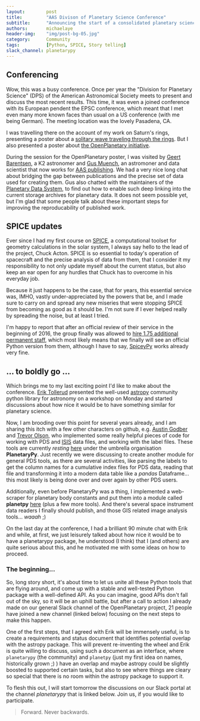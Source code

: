 ```yaml
---
layout:        post
title:         "AAS Divison of Planetary Science Conference"
subtitle:      "Announcing the start of a consolidated planetary science Python package."
authors:       michaelaye
header-img:    "img/post-bg-05.jpg"
category:      Community
tags:          [Python, SPICE, Story telling]
slack_channel: planetarypy
---
```


## Conferencing

Wow, this was a busy conference. Once per year the "Division for Planetary Science" (DPS) of
the American Astronomical Society meets to present and discuss the most recent results.
This time, it was even a joined conference with its European pendent the EPSC conference, which meant that I met even many more known faces than usual on a US conference (with me being German). The meeting location was the lovely Pasadena, CA.

I was travelling there on the account of my work on Saturn's rings,
presenting a poster about a [solitary wave traveling through
the rings](http://adsabs.harvard.edu/abs/2016DPS....4812103A).
But I also presented a poster about [the OpenPlanetary initiative](http://adsabs.harvard.edu/abs/2016DPS....4841908M).

During the session for the OpenPlanetary poster, I was visited by
[Geert Barentsen](http://twitter.com/GeertHub), a K2 astronomer and
[Gus Muench](http://twitter.com/augustmuench), an astromoner and data scientist that now
works for [AAS publishing](http://twitter.com/AAS_Publishing).
We had a very nice long chat about bridging the gap between publications and the precise set
of data used for creating them.
Gus also chatted with the maintainers of the [Planetary Data System](https://pds.nasa.gov),
to find out how to enable such deep linking into the current storage archives for
planetary data.
It does not seem possible yet, but I'm glad that some people talk about these important steps
for improving the reproducability of published work.

## SPICE updates

Ever since I had my first course on [SPICE](http://naif.jpl.nasa.gov/naif/), a computational
toolset for geometry calculations in the solar system, I always say hello to the lead of
the project, Chuck Acton. SPICE is so essential to today's operation of spacecraft and the precise analysis of data from them, that I consider it my responsibility to not only update myself about the current status, but also keep an ear open for any hurdles that Chuck has to overcome in his everyday job.

Because it just happens to be the case, that for years, this essential service was, IMHO, vastly under-appreciated by the powers that be, and I made sure to carry on and spread any new miseries that were stopping SPICE from becoming as good as it should be. I'm not sure if I ever helped really by spreading the noise, but at least I tried.

I'm happy to report that after an official review of their service in the beginning of 2016, the group finally was allowed to [hire 1.75 additional permanent staff](http://openplanetary.co/blog/community/JPL-NAIF-SPICE-Employment-Opportunity.html), which most likely means that we finally will see an official Python version from them, although I have to say, [SpiceyPy](https://github.com/AndrewAnnex/SpiceyPy) works already very fine.

## ... to boldly go ...

Which brings me to my last exciting point I'd like to make about the conference.
[Erik Tollerud](http://twitter.com/eteq) presented the well-used [astropy](http://www.astropy.org) community python library for astronomy on a workshop on Monday and started discussions about how nice it would be to have something similar for planetary science.

Now, I am brooding over this point for several years already, and I am sharing this itch with a few other characters on github, e.g. [Austin Godber](https://github.com/godber) and [Trevor Olson](https://github.com/wtolson), who implemented some really helpful pieces of code for working with PDS and [ISIS](https://isis.astrogeology.usgs.gov) data files, and working with the label files. These tools are currently _resting_ [here](https://github.com/planetarypy) under the umbrella organisation **PlanetaryPy**.
Just recently we were discussing to create another module for general PDS tools, as there are several activities, like parsing the labels to get the column names for a cumulative index files for PDS data, reading that file and transforming it into a modern data table like a _pandas_ Dataframe... this most likely is being done over and over again by other PDS users.

Additionally, even before PlanetaryPy was a thing, I implemented a web-scraper for planetary body constants and put them into a module called **planetpy** [here](https://github.com/michaelaye/planetpy) (plus a few more tools).
And there's several space instrument data readers I finally should publish, and those GIS related image analysis tools... _waaah_ ;)

On the last day at the conference, I had a brilliant 90 minute chat with Erik and while, at first, we just leisurely talked about how nice it would be to have a planetarypy package, he understood (I think) that I (and others) are quite serious about this, and he motivated me with some ideas on how to proceed.

### The beginning...

So, long story short, it's about time to let us unite all these Python tools that are flying around, and come up with a stable and well-tested Python package with a well-defined API.
As you can imagine, good APIs don't fall out of the sky, so it will be an uphill battle, but after a call to action I already made on our general Slack channel of the OpenPlanetary project, 21 people have joined a new channel (linked below) focusing on the next steps to make this happen.

One of the first steps, that I agreed with Erik will be immensely useful, is to create a requirements and status document that identifies potential overlap with the astropy package. This will prevent re-inventing the wheel and Erik is quite willing to discuss, using such a document as an interface, where `planetarypy` (the community) and `planetpy` (just my first idea on names, historically grown ;) ) have an overlap and maybe astropy could be slightly boosted to supported certain tasks, but also to see where things are cleary so special that there is no room within the astropy package to support it.

To flesh this out, I will start tomorrow the discussions on our Slack portal at the channel _planetarypy_ that is linked below. Join us, if you would like to participate.

> Forward. Never backwards.
